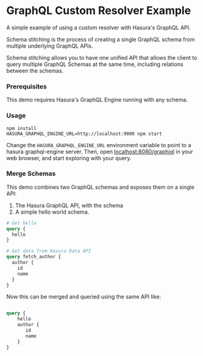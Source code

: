 # GraphQL Custom Resolver Example

A simple example of using a custom resolver with Hasura's GraphQL API.

Schema stitching is the process of creating a single GraphQL schema from multiple underlying GraphQL APIs.

Schema stitching allows you to have one unified API that allows the client to query multiple GraphQL Schemas at the same time, including relations between the schemas.

### Prerequisites

This demo requires Hasura's GraphQL Engine running with any schema.

### Usage

```
npm install
HASURA_GRAPHQL_ENGINE_URL=http://localhost:9000 npm start
```

Change the `HASURA_GRAPHQL_ENGINE_URL` environment variable to point to a hasura graphql-engine server. Then, open [localhost:8080/graphiql](http://localhost:8080/graphiql) in your web browser, and start exploring with your query.

### Merge Schemas
This demo combines two GraphQL schemas and exposes them on a single API:

1. The Hasura GraphQL API, with the schema
2. A simple hello world schema.

```graphql
# Get hello
query {
  hello
}

# Get data from Hasura Data API
query fetch_author {
  author {
    id
    name
  }
}
```

Now this can be merged and queried using the same API like:

```graphql

query {
    hello 
    author {
       id
       name
    }
}

```

